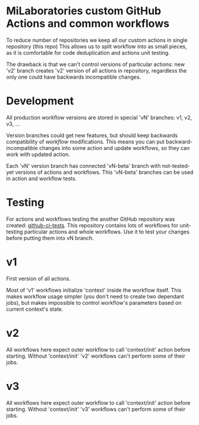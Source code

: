 # MiLaboratories custom GitHub Actions and common workflows

To reduce number of repositories we keep all our custom actions in single repository (this repo)
This allows us to split workflow into as small pieces, as it is comfortable for code
deduplication and actions unit testing.

The drawback is that we can't control versions of particular actions: new 'v2' branch creates
'v2' version of all actions in repository, regardless the only one could have backwards incompatible
changes.

# Development
All production workflow versions are stored in special 'vN' branches: v1, v2, v3, ...

Version branches could get new features, but should keep backwards compatibility
of _workflow_ modifications. This means you can put backward-incompatible changes into some
action and update workflows, so they can work with updated action.

Each 'vN' version branch has connected 'vN-beta' branch with not-tested-yet versions of actions and workflows.
This 'vN-beta' branches can be used in action and workflow tests.

# Testing
For actions and workflows testing the another GitHub repository was created: [github-ci-tests](https://github.com/milaboratory/github-ci-tests/).
This repository contains lots of workflows for unit-testing particular actions and whole workflows.
Use it to test your changes before putting them into vN branch.

# v1
First version of all actions.

Most of 'v1' workflows initialize 'context' inside the workflow itself.
This makes workflow usage simpler (you don't need to create two dependant jobs), but makes impossible
to control workflow's parameters based on current context's state.

# v2
All workflows here expect outer workflow to call 'context/init' action before starting.
Without 'context/init' 'v2' workflows can't perform some of their jobs.

# v3
All workflows here expect outer workflow to call 'context/init' action before starting.
Without 'context/init' 'v3' workflows can't perform some of their jobs.

